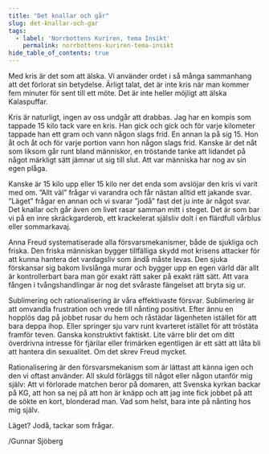```yaml
---
title: "Det knallar och går"
slug: det-knallar-och-gar
tags:
  - label: 'Norrbottens Kuriren, tema Insikt'
    permalink: norrbottens-kuriren-tema-insikt
hide_table_of_contents: true
---
```

Med kris är det som att älska. Vi använder ordet i så många sammanhang att det förlorat sin betydelse. Ärligt talat, det är inte kris när man kommer fem minuter för sent till ett möte. Det är inte heller möjligt att älska Kalaspuffar.

<!--truncate-->

Kris är naturligt, ingen av oss undgår att drabbas. Jag har en kompis som tappade 15 kilo tack vare en kris. Han gick och gick och för varje kilometer tappade han ett gram och vann någon slags frid. En annan la på sig 15\. Hon åt och åt och för varje portion vann hon någon slags frid. Kanske är det nåt som liksom går runt bland människor, en tröstande tanke att lidandet på något märkligt sätt jämnar ut sig till slut. Att var människa har nog av sin egen plåga.

Kanske är 15 kilo upp eller 15 kilo ner det enda som avslöjar den kris vi varit med om. ”Allt väl” frågar vi varandra och får nästan alltid ett jakande svar. ”Läget” frågar en annan och vi svarar ”jodå” fast det ju inte är något svar. Det knallar och går även om livet rasar samman mitt i steget. Det är som bar vi på en inre skräckgarderob, ett krackelerat själsliv dolt i en flärdfull vårblus eller sommarkavaj. 

Anna Freud systematiserade alla försvarsmekanismer, både de sjukliga och friska. Den friska människan bygger tillfälliga skydd mot krisens attacker för att kunna hantera det vardagsliv som ändå måste levas. Den sjuka förskansar sig bakom livslånga murar och bygger upp en egen värld där allt är kontrollerbart bara man gör exakt rätt saker på exakt rätt sätt. Att vara fången i tvångshandlingar är nog det svåraste fängelset att bryta sig ur.

Sublimering och rationalisering är våra effektivaste försvar. Sublimering är att omvandla frustration och vrede till nånting positivt. Efter ännu en hopplös dag på jobbet rusar du hem och råstädar lägenheten istället för att bara deppa ihop. Eller springer sju varv runt kvarteret istället för att tröstäta framför teven. Ganska konstruktivt faktiskt. Lite värre blir det om ditt överdrivna intresse för fjärilar eller frimärken egentligen är ett sätt att låta bli att hantera din sexualitet. Om det skrev Freud mycket.

Rationalisering är den försvarsmekanism som är lättast att känna igen och den vi oftast använder. All skuld förläggs till något eller någon utanför mig själv: Att vi förlorade matchen beror på domaren, att Svenska kyrkan backar på KG, att hon sa nej på att hon är knäpp och att jag inte fick jobbet på att de sökte en kort, blonderad man. Vad som helst, bara inte på nånting hos mig själv.

Läget? Jodå, tackar som frågar.

/Gunnar Sjöberg
